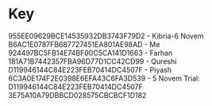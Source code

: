 # Key
955EE09629BCE14535932DB3743F79D2 - Kibria-6 Novem
B6AC1E0787FB687727451EA801AE98AD - Me
924497BC5FB14E74BF00C5CA141D1663 - Farhan
181A71B7442357FBA96D77D1CC42CD99 - Qureshi
D119946144C84E223FEB70414DC4507F - Piyash
6C3A0E174F2E0398E6EFA43C6FA3D539 - 5 Novem
Trial:
D119946144C84E223FEB70414DC4507F
3E75A10A79DBBCD028575CBCBCF1D182

